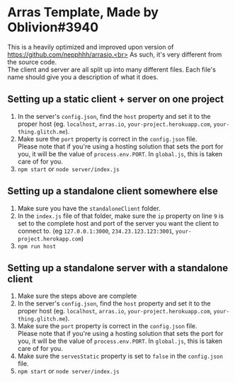 # Arras Template, Made by Oblivion#3940
This is a heavily optimized and improved upon version of https://github.com/nepphhh/arrasio.<br>
As such, it's very different from the source code.<br>
The client and server are all split up into many different files.
Each file's name should give you a description of what it does.
## Setting up a static client + server on one project
1) In the server's `config.json`, find the `host` property and set it to the proper host (eg. `localhost`, `arras.io`, `your-project.herokuapp.com`, `your-thing.glitch.me`).
2) Make sure the `port` property is correct in the `config.json` file.<br> Please note that if you're using a hosting solution that sets the port for you, it will be the value of `process.env.PORT`. In `global.js`, this is taken care of for you.
3) `npm start` or `node server/index.js`
## Setting up a standalone client somewhere else
1) Make sure you have the `standaloneClient` folder.
2) In the `index.js` file of that folder, make sure the `ip` property on line `9` is set to the complete host and port of the server you want the client to connect to. (eg `127.0.0.1:3000`, `234.23.123.123:3001`, `your-project.herokapp.com`)
3) `npm run host`
## Setting up a standalone server with a standalone client
1) Make sure the steps above are complete
2) In the server's `config.json`, find the `host` property and set it to the proper host (eg. `localhost`, `arras.io`, `your-project.herokuapp.com`, `your-thing.glitch.me`).
3) Make sure the `port` property is correct in the `config.json` file.<br> Please note that if you're using a hosting solution that sets the port for you, it will be the value of `process.env.PORT`. In `global.js`, this is taken care of for you.
4) Make sure the `servesStatic` property is set to `false` in the `config.json` file.
5) `npm start` or `node server/index.js`